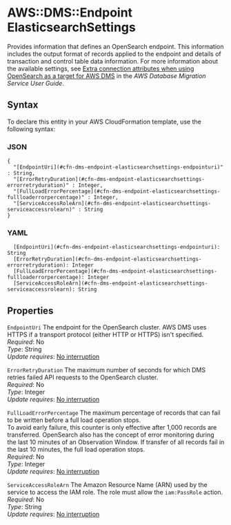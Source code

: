 # AWS::DMS::Endpoint ElasticsearchSettings<a name="aws-properties-dms-endpoint-elasticsearchsettings"></a>

Provides information that defines an OpenSearch endpoint\. This information includes the output format of records applied to the endpoint and details of transaction and control table data information\. For more information about the available settings, see [ Extra connection attributes when using OpenSearch as a target for AWS DMS](https://docs.aws.amazon.com/dms/latest/userguide/CHAP_Target.Elasticsearch.html#CHAP_Target.Elasticsearch.Configuration) in the _AWS Database Migration Service User Guide_\.

## Syntax<a name="aws-properties-dms-endpoint-elasticsearchsettings-syntax"></a>

To declare this entity in your AWS CloudFormation template, use the following syntax:

### JSON<a name="aws-properties-dms-endpoint-elasticsearchsettings-syntax.json"></a>

```
{
  "[EndpointUri](#cfn-dms-endpoint-elasticsearchsettings-endpointuri)" : String,
  "[ErrorRetryDuration](#cfn-dms-endpoint-elasticsearchsettings-errorretryduration)" : Integer,
  "[FullLoadErrorPercentage](#cfn-dms-endpoint-elasticsearchsettings-fullloaderrorpercentage)" : Integer,
  "[ServiceAccessRoleArn](#cfn-dms-endpoint-elasticsearchsettings-serviceaccessrolearn)" : String
}
```

### YAML<a name="aws-properties-dms-endpoint-elasticsearchsettings-syntax.yaml"></a>

```
  [EndpointUri](#cfn-dms-endpoint-elasticsearchsettings-endpointuri): String
  [ErrorRetryDuration](#cfn-dms-endpoint-elasticsearchsettings-errorretryduration): Integer
  [FullLoadErrorPercentage](#cfn-dms-endpoint-elasticsearchsettings-fullloaderrorpercentage): Integer
  [ServiceAccessRoleArn](#cfn-dms-endpoint-elasticsearchsettings-serviceaccessrolearn): String
```

## Properties<a name="aws-properties-dms-endpoint-elasticsearchsettings-properties"></a>

`EndpointUri` <a name="cfn-dms-endpoint-elasticsearchsettings-endpointuri"></a>
The endpoint for the OpenSearch cluster\. AWS DMS uses HTTPS if a transport protocol \(either HTTP or HTTPS\) isn't specified\.  
_Required_: No  
_Type_: String  
_Update requires_: [No interruption](https://docs.aws.amazon.com/AWSCloudFormation/latest/UserGuide/using-cfn-updating-stacks-update-behaviors.html#update-no-interrupt)

`ErrorRetryDuration` <a name="cfn-dms-endpoint-elasticsearchsettings-errorretryduration"></a>
The maximum number of seconds for which DMS retries failed API requests to the OpenSearch cluster\.  
_Required_: No  
_Type_: Integer  
_Update requires_: [No interruption](https://docs.aws.amazon.com/AWSCloudFormation/latest/UserGuide/using-cfn-updating-stacks-update-behaviors.html#update-no-interrupt)

`FullLoadErrorPercentage` <a name="cfn-dms-endpoint-elasticsearchsettings-fullloaderrorpercentage"></a>
The maximum percentage of records that can fail to be written before a full load operation stops\.  
To avoid early failure, this counter is only effective after 1,000 records are transferred\. OpenSearch also has the concept of error monitoring during the last 10 minutes of an Observation Window\. If transfer of all records fail in the last 10 minutes, the full load operation stops\.  
_Required_: No  
_Type_: Integer  
_Update requires_: [No interruption](https://docs.aws.amazon.com/AWSCloudFormation/latest/UserGuide/using-cfn-updating-stacks-update-behaviors.html#update-no-interrupt)

`ServiceAccessRoleArn` <a name="cfn-dms-endpoint-elasticsearchsettings-serviceaccessrolearn"></a>
The Amazon Resource Name \(ARN\) used by the service to access the IAM role\. The role must allow the `iam:PassRole` action\.  
_Required_: No  
_Type_: String  
_Update requires_: [No interruption](https://docs.aws.amazon.com/AWSCloudFormation/latest/UserGuide/using-cfn-updating-stacks-update-behaviors.html#update-no-interrupt)
